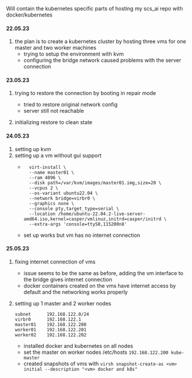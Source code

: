 Will contain the kubernetes specific parts of hosting my scs_ai repo with docker/kubernetes

#### 22.05.23

1. the plan is to create a kubernetes cluster by hosting three vms for one master and two worker machines
    - trying to setup the environment with kvm
    - configuring the bridge network caused problems with the server connection

#### 23.05.23

1. trying to restore the connection by booting in repair mode
    - tried to restore original network config
    - server still not reachable

2. initializing restore to clean state

#### 24.05.23

1. setting up kvm
2. setting up a vm without gui support
    - ```
        virt-install \
        --name master01 \
        --ram 4096 \
        --disk path=/var/kvm/images/master01.img,size=20 \
        --vcpus 2 \
        --os-variant ubuntu22.04 \
        --network bridge=virbr0 \
        --graphics none \
        --console pty,target_type=serial \
        --location /home/ubuntu-22.04.2-live-server-amd64.iso,kernel=casper/vmlinuz,initrd=casper/initrd \
        --extra-args 'console=ttyS0,115200n8'
      ```
    - set up works but vm has no internet connection

#### 25.05.23

1. fixing internet connection of vms
    - issue seems to be the same as before, adding the vm interface to the bridge gives internet connection
    - docker containers created on the vms have internet access by default and the networking works properly

2. setting up 1 master and 2 worker nodes
    ```
    subnet      192.168.122.0/24
    virbr0      192.168.122.1
    master01    192.168.122.200
    worker01    192.168.122.201
    worker02    192.168.122.202
    ```
    - installed docker and kubernetes on all nodes
    - set the master on worker nodes /etc/hosts `192.168.122.200 kube-master`
    - created snapshots of vms with `virsh snapshot-create-as <vm> initial --description "<vm> docker and k8s"`
